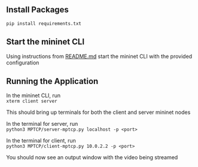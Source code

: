 ## Install Packages

``` pip install requirements.txt ```

## Start the mininet CLI

Using instructions from [README.md](../README.md) start the mininet CLI with the provided configuration

## Running the Application

In the mininet CLI, run <br>
``` xterm client server ```

This should bring up terminals for both the client and server mininet nodes

In the terminal for server, run <br>
``` python3 MPTCP/server-mptcp.py localhost -p <port> ```

In the terminal for client, run <br>
``` python3 MPTCP/client-mptcp.py 10.0.2.2 -p <port> ```

You should now see an output window with the video being streamed